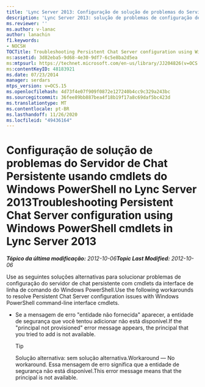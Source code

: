 ```yaml
---
title: 'Lync Server 2013: Configuração de solução de problemas do Servidor de Chat Persistente usando cmdlets do Windows PowerShell'
description: 'Lync Server 2013: solução de problemas de configuração de servidor de chat persistente usando cmdlets do Windows PowerShell.'
ms.reviewer: ''
ms.author: v-lanac
author: lanachin
f1.keywords:
- NOCSH
TOCTitle: Troubleshooting Persistent Chat Server configuration using Windows PowerShell cmdlets
ms:assetid: 3d82eba5-9d68-4e30-9df7-6c5e8ba2d5ea
ms:mtpsurl: https://technet.microsoft.com/en-us/library/JJ204826(v=OCS.15)
ms:contentKeyID: 48183921
ms.date: 07/23/2014
manager: serdars
mtps_version: v=OCS.15
ms.openlocfilehash: 4d73f4e07f909f0872e127240b4cc9c329a243bc
ms.sourcegitcommit: 36fee89bb887bea4f18b19f17a8c69daf5bc423d
ms.translationtype: MT
ms.contentlocale: pt-BR
ms.lasthandoff: 11/26/2020
ms.locfileid: "49436164"
---
```

# <a name="troubleshooting-persistent-chat-server-configuration-using-windows-powershell-cmdlets-in-lync-server-2013"></a><span data-ttu-id="db130-103">Configuração de solução de problemas do Servidor de Chat Persistente usando cmdlets do Windows PowerShell no Lync Server 2013</span><span class="sxs-lookup"><span data-stu-id="db130-103">Troubleshooting Persistent Chat Server configuration using Windows PowerShell cmdlets in Lync Server 2013</span></span>

<div data-xmlns="http://www.w3.org/1999/xhtml">

<div class="topic" data-xmlns="http://www.w3.org/1999/xhtml" data-msxsl="urn:schemas-microsoft-com:xslt" data-cs="https://msdn.microsoft.com/">

<div data-asp="https://msdn2.microsoft.com/asp">



</div>

<div id="mainSection">

<div id="mainBody"><span data-ttu-id="db130-104">

<span> </span></span><span class="sxs-lookup"><span data-stu-id="db130-104">

<span> </span></span></span>

<span data-ttu-id="db130-105">_**Tópico da última modificação:** 2012-10-06_</span><span class="sxs-lookup"><span data-stu-id="db130-105">_**Topic Last Modified:** 2012-10-06_</span></span>

<span data-ttu-id="db130-106">Use as seguintes soluções alternativas para solucionar problemas de configuração do servidor de chat persistente com cmdlets da interface de linha de comando do Windows PowerShell.</span><span class="sxs-lookup"><span data-stu-id="db130-106">Use the following workarounds to resolve Persistent Chat Server configuration issues with Windows PowerShell command-line interface cmdlets.</span></span>

  - <span data-ttu-id="db130-107">Se a mensagem de erro "entidade não fornecida" aparecer, a entidade de segurança que você tentou adicionar não está disponível.</span><span class="sxs-lookup"><span data-stu-id="db130-107">If the "principal not provisioned" error message appears, the principal that you tried to add is not available.</span></span>
    
    <div>
    

    > [!TIP]  
    > <span data-ttu-id="db130-108">Solução alternativa: sem solução alternativa.</span><span class="sxs-lookup"><span data-stu-id="db130-108">Workaround — No workaround.</span></span> <span data-ttu-id="db130-109">Essa mensagem de erro significa que a entidade de segurança não está disponível.</span><span class="sxs-lookup"><span data-stu-id="db130-109">This error message means that the principal is not available.</span></span>

    
    <span data-ttu-id="db130-110"></div>

</div>

<span> </span>

</div>

</div>

</span><span class="sxs-lookup"><span data-stu-id="db130-110"></div>

</div>

<span> </span>

</div>

</div>

</span></span></div>

